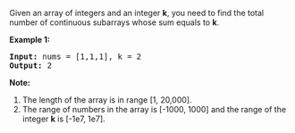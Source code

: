 Given an array of integers and an integer **k**, you need to find the total number of continuous subarrays whose sum equals to **k**.

**Example 1:**
<pre>
<b>Input:</b> nums = [1,1,1], k = 2
<b>Output:</b> 2
</pre>

**Note:**

 1. The length of the array is in range [1, 20,000].
 2. The range of numbers in the array is [-1000, 1000] and the range of the integer **k** is [-1e7, 1e7].
